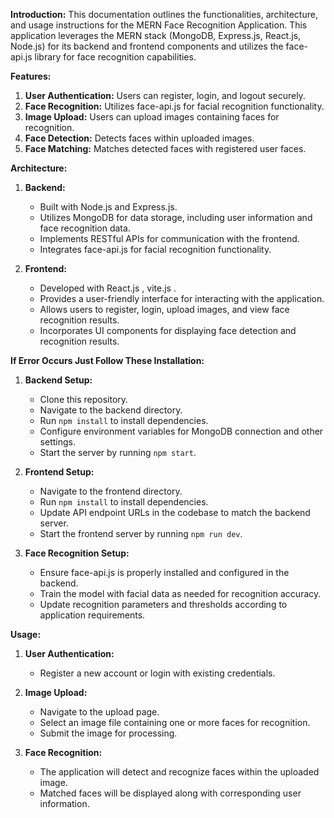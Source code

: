 **Introduction:**
This documentation outlines the functionalities, architecture, and usage instructions for the MERN Face Recognition Application. This application leverages the MERN stack (MongoDB, Express.js, React.js, Node.js) for its backend and frontend components and utilizes the face-api.js library for face recognition capabilities.

**Features:**
1. **User Authentication:** Users can register, login, and logout securely.
2. **Face Recognition:** Utilizes face-api.js for facial recognition functionality.
3. **Image Upload:** Users can upload images containing faces for recognition.
4. **Face Detection:** Detects faces within uploaded images.
5. **Face Matching:** Matches detected faces with registered user faces.

**Architecture:**
1. **Backend:**
   - Built with Node.js and Express.js.
   - Utilizes MongoDB for data storage, including user information and face recognition data.
   - Implements RESTful APIs for communication with the frontend.
   - Integrates face-api.js for facial recognition functionality.

2. **Frontend:**
   - Developed with React.js , vite.js .
   - Provides a user-friendly interface for interacting with the application.
   - Allows users to register, login, upload images, and view face recognition results.
   - Incorporates UI components for displaying face detection and recognition results.

**If Error Occurs Just Follow These Installation:**
1. **Backend Setup:**
   - Clone this repository.
   - Navigate to the backend directory.
   - Run `npm install` to install dependencies.
   - Configure environment variables for MongoDB connection and other settings.
   - Start the server by running `npm start`.

2. **Frontend Setup:**
   - Navigate to the frontend directory.
   - Run `npm install` to install dependencies.
   - Update API endpoint URLs in the codebase to match the backend server.
   - Start the frontend server by running `npm run dev`.

3. **Face Recognition Setup:**
   - Ensure face-api.js is properly installed and configured in the backend.
   - Train the model with facial data as needed for recognition accuracy.
   - Update recognition parameters and thresholds according to application requirements.

**Usage:**
1. **User Authentication:**
   - Register a new account or login with existing credentials.

2. **Image Upload:**
   - Navigate to the upload page.
   - Select an image file containing one or more faces for recognition.
   - Submit the image for processing.

3. **Face Recognition:**
   - The application will detect and recognize faces within the uploaded image.
   - Matched faces will be displayed along with corresponding user information.
